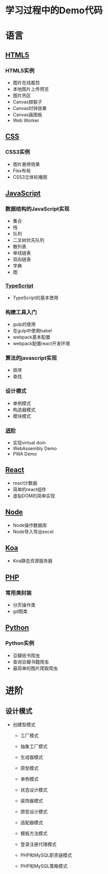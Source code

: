 # 学习过程中的Demo代码

# 语言
## [HTML5](./HTML5)
### HTML5实例 
* 图片在线裁剪
* 本地图片上传预览
* 图片热区
* Canvas掷骰子
* Canvas时钟效果
* Canvas画图板
* Web Worker

## [CSS](./css3)
### CSS3实例  
* 图片悬停效果
* Flex布局
* CSS3立体轮播图 

## [JavaScript](./JavaScript)  
### 数据结构的JavaScript实现 
* 集合
* 栈
* 队列
* 二叉树优先队列
* 散列表
* 单线链表
* 双向链表
* 字典
* 图

### [TypeScript](./TypeScript)
* TypeScript的基本使用

### 构建工具入门  
* gulp的使用
* 在gulp中使用babel
* webpack基本配置
* webpack配置react开发环境

### 算法的javascript实现  
* 排序
* 查找

### 设计模式  
* 单例模式
* 构造器模式
* 模块模式

### [进阶](./JavaScript/advance)
* 实现virtual dom
* WebAssembly Demo
* PWA Demo

## [React](./React)
* react计数器
* 简单的react组件
* 虚拟DOM的简单实现

## [Node](./Node)
* Node操作数据库
* Node导入导出excel 

## [Koa](./Koa)
* Koa静态资源服务器

## [PHP](./PHP)
### 常用类封装 
* 分页操作类
* gd图类
   
## [Python](./Python/)
### Python实例
* 豆瓣纸书爬虫
* 查询豆瓣书籍爬虫
* 最简单的图片爬取爬虫

# 进阶

## 设计模式 

* 创建型模式
  * 工厂模式
  * 抽象工厂模式
  * 生成器模式
  * 原型模式
  * 单例模式

  
  * 状态设计模式
  * 装饰器模式
  * 原型设计模式
  * 适配器模式
  * 模板方法模式
  * 登录注册代理模式
  * PHP和MySQL职责链模式
  * PHP和MySQL策略模式